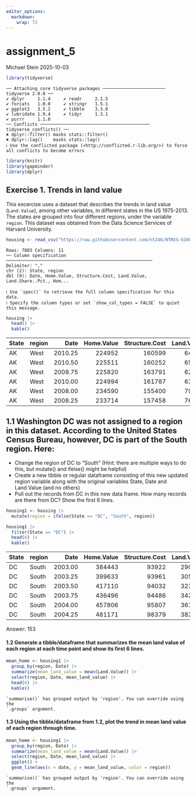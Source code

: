 ```yaml
---
editor_options: 
  markdown: 
    wrap: 72
---
```


# assignment_5

Michael Stein 2025-10-03

``` r
library(tidyverse)
```

```         
── Attaching core tidyverse packages ──────────────────────── tidyverse 2.0.0 ──
✔ dplyr     1.1.4     ✔ readr     2.1.5
✔ forcats   1.0.0     ✔ stringr   1.5.1
✔ ggplot2   3.5.2     ✔ tibble    3.3.0
✔ lubridate 1.9.4     ✔ tidyr     1.3.1
✔ purrr     1.1.0     
── Conflicts ────────────────────────────────────────── tidyverse_conflicts() ──
✖ dplyr::filter() masks stats::filter()
✖ dplyr::lag()    masks stats::lag()
ℹ Use the conflicted package (<http://conflicted.r-lib.org/>) to force all conflicts to become errors
```

``` r
library(knitr)
library(gapminder)
library(dplyr)
```

## **Exercise 1. Trends in land value**

This excercise uses a dataset that describes the trends in land value
(`Land.Value`), among other variables, in different states in the US
1975-2013. The states are grouped into four different regions, under the
variable `region`. This dataset was obtained from the Data Science
Services of Harvard University.

``` r
housing <- read_csv("https://raw.githubusercontent.com/nt246/NTRES-6100-data-science/master/datasets/landdata_states.csv")
```

```         
Rows: 7803 Columns: 11
── Column specification ────────────────────────────────────────────────────────
Delimiter: ","
chr (2): State, region
dbl (9): Date, Home.Value, Structure.Cost, Land.Value, Land.Share..Pct., Hom...

ℹ Use `spec()` to retrieve the full column specification for this data.
ℹ Specify the column types or set `show_col_types = FALSE` to quiet this message.
```

``` r
housing |> 
  head() |>  
  kable()
```

| State | region | Date | Home.Value | Structure.Cost | Land.Value | Land.Share..Pct. | Home.Price.Index | Land.Price.Index | Year | Qrtr |
|:---|:---|---:|---:|---:|---:|---:|---:|---:|---:|---:|
| AK | West | 2010.25 | 224952 | 160599 | 64352 | 28.6 | 1.481 | 1.552 | 2010 | 1 |
| AK | West | 2010.50 | 225511 | 160252 | 65259 | 28.9 | 1.484 | 1.576 | 2010 | 2 |
| AK | West | 2009.75 | 225820 | 163791 | 62029 | 27.5 | 1.486 | 1.494 | 2009 | 3 |
| AK | West | 2010.00 | 224994 | 161787 | 63207 | 28.1 | 1.481 | 1.524 | 2009 | 4 |
| AK | West | 2008.00 | 234590 | 155400 | 79190 | 33.8 | 1.544 | 1.885 | 2007 | 4 |
| AK | West | 2008.25 | 233714 | 157458 | 76256 | 32.6 | 1.538 | 1.817 | 2008 | 1 |

## **1.1 Washington DC was not assigned to a region in this dataset. According to the United States Census Bureau, however, DC is part of the South region. Here:**

-   Change the region of DC to “South” (Hint: there are multiple ways to
    do this, but mutate() and ifelse() might be helpful)
-   Create a new tibble or regular dataframe consisting of this new
    updated region variable along with the original variables State,
    Date and Land.Value (and no others)
-   Pull out the records from DC in this new data frame. How many
    records are there from DC? Show the first 6 lines.

``` r
housing1 <- housing |> 
  mutate(region = ifelse(State == "DC", "South", region))

housing1 |> 
  filter(State == "DC") |> 
  head(6) |> 
  kable()
```

| State | region | Date | Home.Value | Structure.Cost | Land.Value | Land.Share..Pct. | Home.Price.Index | Land.Price.Index | Year | Qrtr |
|:---|:---|---:|---:|---:|---:|---:|---:|---:|---:|---:|
| DC | South | 2003.00 | 384443 | 93922 | 290522 | 75.6 | 1.469 | 1.654 | 2002 | 4 |
| DC | South | 2003.25 | 399633 | 93961 | 305673 | 76.5 | 1.527 | 1.740 | 2003 | 1 |
| DC | South | 2003.50 | 417110 | 94032 | 323078 | 77.5 | 1.594 | 1.839 | 2003 | 2 |
| DC | South | 2003.75 | 436496 | 94486 | 342010 | 78.4 | 1.668 | 1.947 | 2003 | 3 |
| DC | South | 2004.00 | 457806 | 95807 | 361999 | 79.1 | 1.749 | 2.062 | 2003 | 4 |
| DC | South | 2004.25 | 481171 | 98379 | 382792 | 79.6 | 1.839 | 2.182 | 2004 | 1 |

Answer: 153

#### **1.2 Generate a tibble/dataframe that summarizes the mean land value of each region at each time point and show its first 6 lines.**

``` r
mean_home <- housing1 |> 
  group_by(region, Date) |> 
  summarize(mean_land_value = mean(Land.Value)) |> 
  select(region, Date, mean_land_value) |> 
  head(6) |> 
  kable()
```

```         
`summarise()` has grouped output by 'region'. You can override using the
`.groups` argument.
```

#### **1.3 Using the tibble/dataframe from 1.2, plot the trend in mean land value of each region through time.**

``` r
mean_home <- housing1 |> 
  group_by(region, Date) |> 
  summarize(mean_land_value = mean(Land.Value)) |> 
  select(region, Date, mean_land_value) |> 
  ggplot() +
  geom_line(aes(x = date, y = mean_land_value, color = region))
```

```         
`summarise()` has grouped output by 'region'. You can override using the
`.groups` argument.
```
